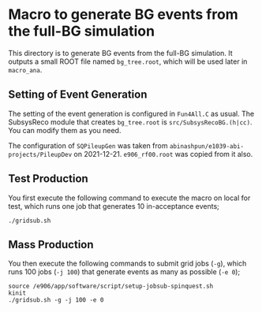 # Macro to generate BG events from the full-BG simulation

This directory is to generate BG events from the full-BG simulation.
It outputs a small ROOT file named `bg_tree.root`, which will be used later in `macro_ana`.


## Setting of Event Generation

The setting of the event generation is configured in `Fun4All.C` as usual.
The SubsysReco module that creates `bg_tree.root` is `src/SubsysRecoBG.(h|cc)`.
You can modify them as you need.

The configuration of `SQPileupGen` was taken from `abinashpun/e1039-abi-projects/PileupDev` on 2021-12-21.
`e906_rf00.root` was copied from it also.


## Test Production

You first execute the following command to execute the macro on local for test,
which runs one job that generates 10 in-acceptance events;

```
./gridsub.sh
```


## Mass Production

You then execute the following commands to submit grid jobs (`-g`),
which runs 100 jobs (`-j 100`) that generate events as many as possible (`-e 0`);

```
source /e906/app/software/script/setup-jobsub-spinquest.sh
kinit
./gridsub.sh -g -j 100 -e 0
```
